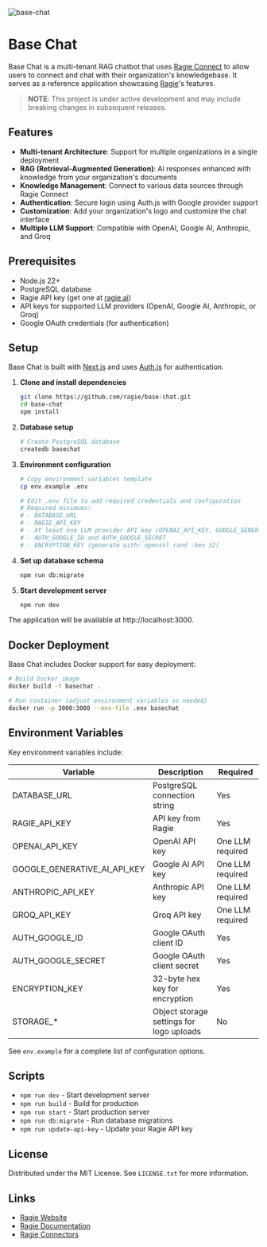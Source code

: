 ![base-chat](https://github.com/user-attachments/assets/7c1b8e04-39af-40d1-a673-b43340ba9f4c)

# Base Chat

Base Chat is a multi-tenant RAG chatbot that uses [Ragie Connect](https://www.ragie.ai/connectors?utm_source=basechat-readme) to allow users to connect and chat with their organization's knowledgebase. It serves as a reference application showcasing [Ragie](https://www.ragie.ai/?utm_source=basechat-readme)'s features.

> **NOTE**: This project is under active development and may include breaking changes in subsequent releases.

## Features

- **Multi-tenant Architecture**: Support for multiple organizations in a single deployment
- **RAG (Retrieval-Augmented Generation)**: AI responses enhanced with knowledge from your organization's documents
- **Knowledge Management**: Connect to various data sources through Ragie Connect
- **Authentication**: Secure login using Auth.js with Google provider support
- **Customization**: Add your organization's logo and customize the chat interface
- **Multiple LLM Support**: Compatible with OpenAI, Google AI, Anthropic, and Groq

## Prerequisites

- Node.js 22+
- PostgreSQL database
- Ragie API key (get one at [ragie.ai](https://ragie.ai))
- API keys for supported LLM providers (OpenAI, Google AI, Anthropic, or Groq)
- Google OAuth credentials (for authentication)

## Setup

Base Chat is built with [Next.js](https://nextjs.org/) and uses [Auth.js](https://authjs.dev/) for authentication.

1. **Clone and install dependencies**

   ```bash
   git clone https://github.com/ragie/base-chat.git
   cd base-chat
   npm install
   ```

2. **Database setup**

   ```bash
   # Create PostgreSQL database
   createdb basechat
   ```

3. **Environment configuration**

   ```bash
   # Copy environment variables template
   cp env.example .env

   # Edit .env file to add required credentials and configuration
   # Required minimums:
   # - DATABASE_URL
   # - RAGIE_API_KEY
   # - At least one LLM provider API key (OPENAI_API_KEY, GOOGLE_GENERATIVE_AI_API_KEY, etc.)
   # - AUTH_GOOGLE_ID and AUTH_GOOGLE_SECRET
   # - ENCRYPTION_KEY (generate with: openssl rand -hex 32)
   ```

4. **Set up database schema**

   ```bash
   npm run db:migrate
   ```

5. **Start development server**
   ```bash
   npm run dev
   ```

The application will be available at http://localhost:3000.

## Docker Deployment

Base Chat includes Docker support for easy deployment:

```bash
# Build Docker image
docker build -t basechat .

# Run container (adjust environment variables as needed)
docker run -p 3000:3000 --env-file .env basechat
```

## Environment Variables

Key environment variables include:

| Variable                     | Description                              | Required         |
| ---------------------------- | ---------------------------------------- | ---------------- |
| DATABASE_URL                 | PostgreSQL connection string             | Yes              |
| RAGIE_API_KEY                | API key from Ragie                       | Yes              |
| OPENAI_API_KEY               | OpenAI API key                           | One LLM required |
| GOOGLE_GENERATIVE_AI_API_KEY | Google AI API key                        | One LLM required |
| ANTHROPIC_API_KEY            | Anthropic API key                        | One LLM required |
| GROQ_API_KEY                 | Groq API key                             | One LLM required |
| AUTH_GOOGLE_ID               | Google OAuth client ID                   | Yes              |
| AUTH_GOOGLE_SECRET           | Google OAuth client secret               | Yes              |
| ENCRYPTION_KEY               | 32-byte hex key for encryption           | Yes              |
| STORAGE\_\*                  | Object storage settings for logo uploads | No               |

See `env.example` for a complete list of configuration options.

## Scripts

- `npm run dev` - Start development server
- `npm run build` - Build for production
- `npm run start` - Start production server
- `npm run db:migrate` - Run database migrations
- `npm run update-api-key` - Update your Ragie API key

## License

Distributed under the MIT License. See `LICENSE.txt` for more information.

## Links

- [Ragie Website](https://www.ragie.ai/?utm_source=basechat-readme)
- [Ragie Documentation](https://docs.ragie.ai/?utm_source=basechat-readme)
- [Ragie Connectors](https://www.ragie.ai/connectors?utm_source=basechat-readme)
